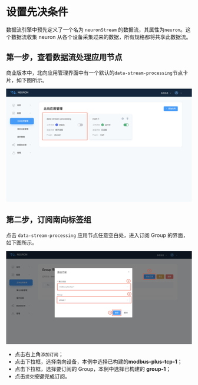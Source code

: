 # 设置先决条件

数据流引擎中预先定义了一个名为 `neuronStream` 的数据流，其属性为`neuron`。这个数据流收集 neuron 从各个设备采集过来的数据，所有规格都将共享此数据流。

## 第一步，查看数据流处理应用节点

商业版本中，北向应用管理界面中有一个默认的`data-stream-processing`节点卡片，如下图所示。

![data-stream-rules-adapter](./assets/data-stream-rules-adapter.png)

## 第二步，订阅南向标签组

点击 `data-stream-processing` 应用节点任意空白处，进入订阅 Group 的界面，如下图所示。

![data-stream-rules-sub](./assets/data-stream-rules-sub.png)

* 点击右上角`添加订阅`；
* 点击下拉框，选择南向设备，本例中选择已构建的**modbus-plus-tcp-1**；
* 点击下拉框，选择要订阅的 Group，本例中选择已构建的 **group-1**；
* 点击`提交`按键完成订阅。
